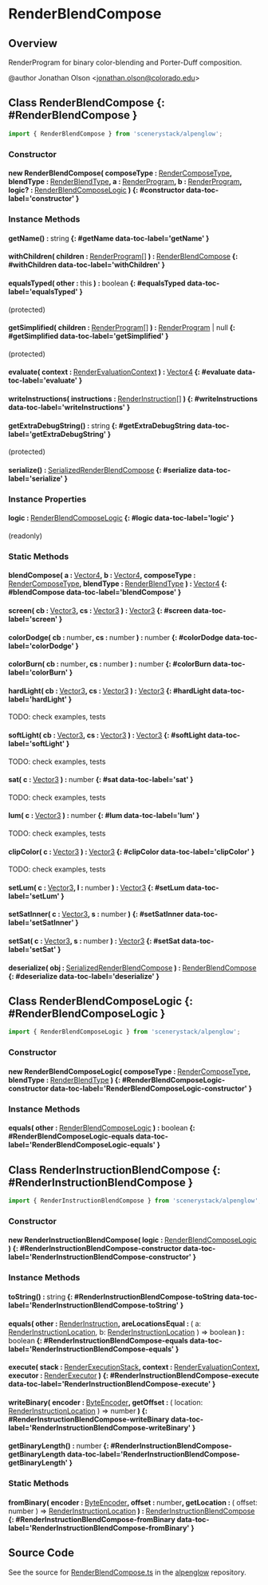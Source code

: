 # RenderBlendCompose

## Overview

RenderProgram for binary color-blending and Porter-Duff composition.

@author Jonathan Olson &lt;jonathan.olson@colorado.edu&gt;

## Class RenderBlendCompose {: #RenderBlendCompose }


```js
import { RenderBlendCompose } from 'scenerystack/alpenglow';
```
### Constructor

#### new RenderBlendCompose( composeType : <span style="font-weight: 400;">[RenderComposeType](../alpenglow/RenderComposeType.md)</span>, blendType : <span style="font-weight: 400;">[RenderBlendType](../alpenglow/RenderBlendType.md)</span>, a : <span style="font-weight: 400;">[RenderProgram](../alpenglow/RenderProgram.md)</span>, b : <span style="font-weight: 400;">[RenderProgram](../alpenglow/RenderProgram.md)</span>, logic? : <span style="font-weight: 400;">[RenderBlendComposeLogic](../alpenglow/RenderBlendCompose.md#RenderBlendComposeLogic)</span> ) {: #constructor data-toc-label='constructor' }

### Instance Methods

#### getName() : <span style="font-weight: 400;"><span style="color: hsla(calc(var(--md-hue) + 180deg),80%,40%,1);">string</span></span> {: #getName data-toc-label='getName' }

#### withChildren( children : <span style="font-weight: 400;">[RenderProgram](../alpenglow/RenderProgram.md)[]</span> ) : <span style="font-weight: 400;">[RenderBlendCompose](../alpenglow/RenderBlendCompose.md)</span> {: #withChildren data-toc-label='withChildren' }

#### equalsTyped( other : <span style="font-weight: 400;"><span style="color: hsla(calc(var(--md-hue) + 180deg),80%,40%,1);">this</span></span> ) : <span style="font-weight: 400;"><span style="color: hsla(calc(var(--md-hue) + 180deg),80%,40%,1);">boolean</span></span> {: #equalsTyped data-toc-label='equalsTyped' }

(protected)

#### getSimplified( children : <span style="font-weight: 400;">[RenderProgram](../alpenglow/RenderProgram.md)[]</span> ) : <span style="font-weight: 400;">[RenderProgram](../alpenglow/RenderProgram.md) | <span style="color: hsla(calc(var(--md-hue) + 180deg),80%,40%,1);">null</span></span> {: #getSimplified data-toc-label='getSimplified' }

(protected)

#### evaluate( context : <span style="font-weight: 400;">[RenderEvaluationContext](../alpenglow/RenderEvaluationContext.md)</span> ) : <span style="font-weight: 400;">[Vector4](../dot/Vector4.md)</span> {: #evaluate data-toc-label='evaluate' }

#### writeInstructions( instructions : <span style="font-weight: 400;">[RenderInstruction](../alpenglow/RenderInstruction.md)[]</span> ) {: #writeInstructions data-toc-label='writeInstructions' }

#### getExtraDebugString() : <span style="font-weight: 400;"><span style="color: hsla(calc(var(--md-hue) + 180deg),80%,40%,1);">string</span></span> {: #getExtraDebugString data-toc-label='getExtraDebugString' }

(protected)

#### serialize() : <span style="font-weight: 400;">[SerializedRenderBlendCompose](../alpenglow/RenderBlendCompose.md#SerializedRenderBlendCompose)</span> {: #serialize data-toc-label='serialize' }

### Instance Properties

#### logic : <span style="font-weight: 400;">[RenderBlendComposeLogic](../alpenglow/RenderBlendCompose.md#RenderBlendComposeLogic)</span> {: #logic data-toc-label='logic' }

(readonly)

### Static Methods

#### blendCompose( a : <span style="font-weight: 400;">[Vector4](../dot/Vector4.md)</span>, b : <span style="font-weight: 400;">[Vector4](../dot/Vector4.md)</span>, composeType : <span style="font-weight: 400;">[RenderComposeType](../alpenglow/RenderComposeType.md)</span>, blendType : <span style="font-weight: 400;">[RenderBlendType](../alpenglow/RenderBlendType.md)</span> ) : <span style="font-weight: 400;">[Vector4](../dot/Vector4.md)</span> {: #blendCompose data-toc-label='blendCompose' }

#### screen( cb : <span style="font-weight: 400;">[Vector3](../dot/Vector3.md)</span>, cs : <span style="font-weight: 400;">[Vector3](../dot/Vector3.md)</span> ) : <span style="font-weight: 400;">[Vector3](../dot/Vector3.md)</span> {: #screen data-toc-label='screen' }

#### colorDodge( cb : <span style="font-weight: 400;"><span style="color: hsla(calc(var(--md-hue) + 180deg),80%,40%,1);">number</span></span>, cs : <span style="font-weight: 400;"><span style="color: hsla(calc(var(--md-hue) + 180deg),80%,40%,1);">number</span></span> ) : <span style="font-weight: 400;"><span style="color: hsla(calc(var(--md-hue) + 180deg),80%,40%,1);">number</span></span> {: #colorDodge data-toc-label='colorDodge' }

#### colorBurn( cb : <span style="font-weight: 400;"><span style="color: hsla(calc(var(--md-hue) + 180deg),80%,40%,1);">number</span></span>, cs : <span style="font-weight: 400;"><span style="color: hsla(calc(var(--md-hue) + 180deg),80%,40%,1);">number</span></span> ) : <span style="font-weight: 400;"><span style="color: hsla(calc(var(--md-hue) + 180deg),80%,40%,1);">number</span></span> {: #colorBurn data-toc-label='colorBurn' }

#### hardLight( cb : <span style="font-weight: 400;">[Vector3](../dot/Vector3.md)</span>, cs : <span style="font-weight: 400;">[Vector3](../dot/Vector3.md)</span> ) : <span style="font-weight: 400;">[Vector3](../dot/Vector3.md)</span> {: #hardLight data-toc-label='hardLight' }

TODO: check examples, tests

#### softLight( cb : <span style="font-weight: 400;">[Vector3](../dot/Vector3.md)</span>, cs : <span style="font-weight: 400;">[Vector3](../dot/Vector3.md)</span> ) : <span style="font-weight: 400;">[Vector3](../dot/Vector3.md)</span> {: #softLight data-toc-label='softLight' }

TODO: check examples, tests

#### sat( c : <span style="font-weight: 400;">[Vector3](../dot/Vector3.md)</span> ) : <span style="font-weight: 400;"><span style="color: hsla(calc(var(--md-hue) + 180deg),80%,40%,1);">number</span></span> {: #sat data-toc-label='sat' }

TODO: check examples, tests

#### lum( c : <span style="font-weight: 400;">[Vector3](../dot/Vector3.md)</span> ) : <span style="font-weight: 400;"><span style="color: hsla(calc(var(--md-hue) + 180deg),80%,40%,1);">number</span></span> {: #lum data-toc-label='lum' }

TODO: check examples, tests

#### clipColor( c : <span style="font-weight: 400;">[Vector3](../dot/Vector3.md)</span> ) : <span style="font-weight: 400;">[Vector3](../dot/Vector3.md)</span> {: #clipColor data-toc-label='clipColor' }

TODO: check examples, tests

#### setLum( c : <span style="font-weight: 400;">[Vector3](../dot/Vector3.md)</span>, l : <span style="font-weight: 400;"><span style="color: hsla(calc(var(--md-hue) + 180deg),80%,40%,1);">number</span></span> ) : <span style="font-weight: 400;">[Vector3](../dot/Vector3.md)</span> {: #setLum data-toc-label='setLum' }

#### setSatInner( c : <span style="font-weight: 400;">[Vector3](../dot/Vector3.md)</span>, s : <span style="font-weight: 400;"><span style="color: hsla(calc(var(--md-hue) + 180deg),80%,40%,1);">number</span></span> ) {: #setSatInner data-toc-label='setSatInner' }

#### setSat( c : <span style="font-weight: 400;">[Vector3](../dot/Vector3.md)</span>, s : <span style="font-weight: 400;"><span style="color: hsla(calc(var(--md-hue) + 180deg),80%,40%,1);">number</span></span> ) : <span style="font-weight: 400;">[Vector3](../dot/Vector3.md)</span> {: #setSat data-toc-label='setSat' }

#### deserialize( obj : <span style="font-weight: 400;">[SerializedRenderBlendCompose](../alpenglow/RenderBlendCompose.md#SerializedRenderBlendCompose)</span> ) : <span style="font-weight: 400;">[RenderBlendCompose](../alpenglow/RenderBlendCompose.md)</span> {: #deserialize data-toc-label='deserialize' }



## Class RenderBlendComposeLogic {: #RenderBlendComposeLogic }


```js
import { RenderBlendComposeLogic } from 'scenerystack/alpenglow';
```
### Constructor

#### new RenderBlendComposeLogic( composeType : <span style="font-weight: 400;">[RenderComposeType](../alpenglow/RenderComposeType.md)</span>, blendType : <span style="font-weight: 400;">[RenderBlendType](../alpenglow/RenderBlendType.md)</span> ) {: #RenderBlendComposeLogic-constructor data-toc-label='RenderBlendComposeLogic-constructor' }

### Instance Methods

#### equals( other : <span style="font-weight: 400;">[RenderBlendComposeLogic](../alpenglow/RenderBlendCompose.md#RenderBlendComposeLogic)</span> ) : <span style="font-weight: 400;"><span style="color: hsla(calc(var(--md-hue) + 180deg),80%,40%,1);">boolean</span></span> {: #RenderBlendComposeLogic-equals data-toc-label='RenderBlendComposeLogic-equals' }



## Class RenderInstructionBlendCompose {: #RenderInstructionBlendCompose }


```js
import { RenderInstructionBlendCompose } from 'scenerystack/alpenglow';
```
### Constructor

#### new RenderInstructionBlendCompose( logic : <span style="font-weight: 400;">[RenderBlendComposeLogic](../alpenglow/RenderBlendCompose.md#RenderBlendComposeLogic)</span> ) {: #RenderInstructionBlendCompose-constructor data-toc-label='RenderInstructionBlendCompose-constructor' }

### Instance Methods

#### toString() : <span style="font-weight: 400;"><span style="color: hsla(calc(var(--md-hue) + 180deg),80%,40%,1);">string</span></span> {: #RenderInstructionBlendCompose-toString data-toc-label='RenderInstructionBlendCompose-toString' }

#### equals( other : <span style="font-weight: 400;">[RenderInstruction](../alpenglow/RenderInstruction.md)</span>, areLocationsEqual : <span style="font-weight: 400;">( a: [RenderInstructionLocation](../alpenglow/RenderInstruction.md#RenderInstructionLocation), b: [RenderInstructionLocation](../alpenglow/RenderInstruction.md#RenderInstructionLocation) ) =&gt; <span style="color: hsla(calc(var(--md-hue) + 180deg),80%,40%,1);">boolean</span></span> ) : <span style="font-weight: 400;"><span style="color: hsla(calc(var(--md-hue) + 180deg),80%,40%,1);">boolean</span></span> {: #RenderInstructionBlendCompose-equals data-toc-label='RenderInstructionBlendCompose-equals' }

#### execute( stack : <span style="font-weight: 400;">[RenderExecutionStack](../alpenglow/RenderExecutionStack.md)</span>, context : <span style="font-weight: 400;">[RenderEvaluationContext](../alpenglow/RenderEvaluationContext.md)</span>, executor : <span style="font-weight: 400;">[RenderExecutor](../alpenglow/RenderExecutor.md)</span> ) {: #RenderInstructionBlendCompose-execute data-toc-label='RenderInstructionBlendCompose-execute' }

#### writeBinary( encoder : <span style="font-weight: 400;">[ByteEncoder](../alpenglow/ByteEncoder.md)</span>, getOffset : <span style="font-weight: 400;">( location: [RenderInstructionLocation](../alpenglow/RenderInstruction.md#RenderInstructionLocation) ) =&gt; <span style="color: hsla(calc(var(--md-hue) + 180deg),80%,40%,1);">number</span></span> ) {: #RenderInstructionBlendCompose-writeBinary data-toc-label='RenderInstructionBlendCompose-writeBinary' }

#### getBinaryLength() : <span style="font-weight: 400;"><span style="color: hsla(calc(var(--md-hue) + 180deg),80%,40%,1);">number</span></span> {: #RenderInstructionBlendCompose-getBinaryLength data-toc-label='RenderInstructionBlendCompose-getBinaryLength' }

### Static Methods

#### fromBinary( encoder : <span style="font-weight: 400;">[ByteEncoder](../alpenglow/ByteEncoder.md)</span>, offset : <span style="font-weight: 400;"><span style="color: hsla(calc(var(--md-hue) + 180deg),80%,40%,1);">number</span></span>, getLocation : <span style="font-weight: 400;">( offset: <span style="color: hsla(calc(var(--md-hue) + 180deg),80%,40%,1);">number</span> ) =&gt; [RenderInstructionLocation](../alpenglow/RenderInstruction.md#RenderInstructionLocation)</span> ) : <span style="font-weight: 400;">[RenderInstructionBlendCompose](../alpenglow/RenderBlendCompose.md#RenderInstructionBlendCompose)</span> {: #RenderInstructionBlendCompose-fromBinary data-toc-label='RenderInstructionBlendCompose-fromBinary' }



## Source Code

See the source for [RenderBlendCompose.ts](https://github.com/phetsims/alpenglow/blob/main/js/render-program/RenderBlendCompose.ts) in the [alpenglow](https://github.com/phetsims/alpenglow) repository.
